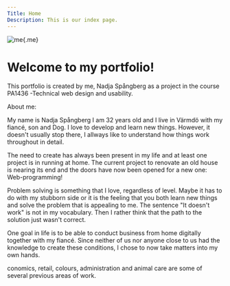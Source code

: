 ```yaml
---
Title: Home
Description: This is our index page.
---
```

![me](%assets_url%/img/Nadja.jpg){.me}


Welcome to my portfolio!
==========================

This portfolio is created by me, Nadja Spångberg as a project in the course PA1436 -Technical web design and usability.

About me:

My name is Nadja Spångberg I am 32 years old and I live in Värmdö with my fiancé, son and Dog. I love to develop and learn new things. However, it doesn't usually stop there, I allways like to understand how things work throughout in detail.

The need to create has always been present in my life and at least one project is in running at home. The current project to renovate an old house is nearing its end and the doors have now been opened for a new one: Web-programming!

Problem solving is something that I love, regardless of level. Maybe it has to do with my stubborn side or it is the feeling that you both learn new things and solve the problem that is appealing to me. The sentence "It doesn't work" is not in my vocabulary. Then I rather think that the path to the solution just wasn't correct.

One goal in life is to be able to conduct business from home digitally together with my fiancé. Since neither of us nor anyone close to us had the knowledge to create these conditions, I chose to now take matters into my own hands.


conomics, retail, colours, administration and animal care are some of several previous areas of work.